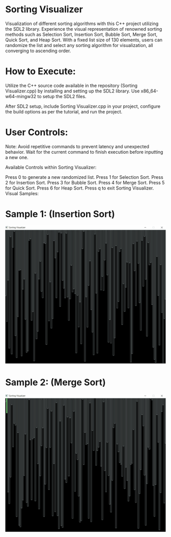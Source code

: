 # Sorting Visualizer

Visualization of different sorting algorithms with this C++ project utilizing the SDL2 library. Experience the visual representation of renowned sorting methods such as Selection Sort, Insertion Sort, Bubble Sort, Merge Sort, Quick Sort, and Heap Sort. With a fixed list size of 130 elements, users can randomize the list and select any sorting algorithm for visualization, all converging to ascending order.


# How to Execute:

Utilize the C++ source code available in the repository (Sorting Visualizer.cpp) by installing and setting up the SDL2 library. Use x86_64-w64-mingw32 to setup the SDL2 files.

After SDL2 setup, include Sorting Visualizer.cpp in your project, configure the build options as per the tutorial, and run the project.


# User Controls:

Note: Avoid repetitive commands to prevent latency and unexpected behavior. Wait for the current command to finish execution before inputting a new one.

Available Controls within Sorting Visualizer:

Press 0 to generate a new randomized list.
Press 1 for Selection Sort.
Press 2 for Insertion Sort.
Press 3 for Bubble Sort.
Press 4 for Merge Sort.
Press 5 for Quick Sort.
Press 6 for Heap Sort.
Press q to exit Sorting Visualizer.
Visual Samples:


# Sample 1: (Insertion Sort)
![Example1](https://github.com/tarunsahu15/sorting-visualizer/blob/main/example1%20(1).gif)


# Sample 2: (Merge Sort)
![Example2](https://github.com/tarunsahu15/sorting-visualizer/blob/main/example2.gif)
